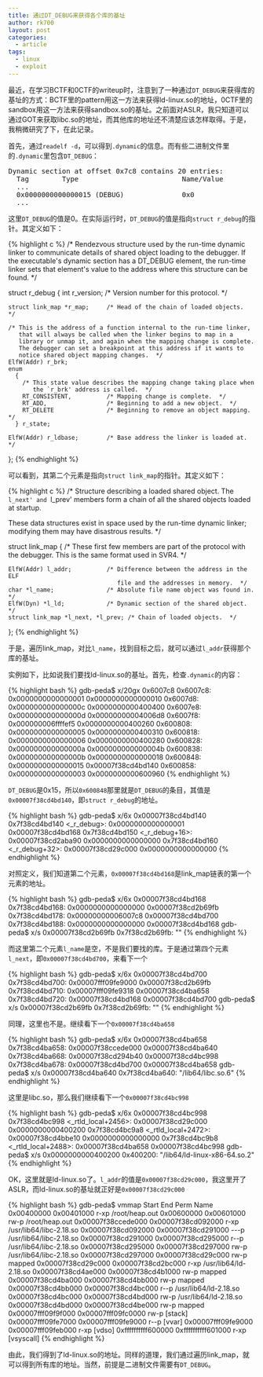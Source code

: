 ```yaml
---
title: 通过DT_DEBUG来获得各个库的基址
author: rk700
layout: post
categories:
  - article
tags:
  - linux
  - exploit
---
```


最近，在学习BCTF和0CTF的writeup时，注意到了一种通过`DT_DEBUG`来获得库的基址的方式：BCTF里的pattern用这一方法来获得ld-linux.so的地址，0CTF里的sandbox用这一方法来获得sandbox.so的基址。之前面对ASLR，我只知道可以通过GOT来获取libc.so的地址，而其他库的地址还不清楚应该怎样取得。于是，我稍微研究了下，在此记录。

首先，通过`readelf -d`，可以得到`.dynamic`的信息。而有些二进制文件里的`.dynamic`里包含`DT_DEBUG`：

<pre>
Dynamic section at offset 0x7c8 contains 20 entries:
  Tag        Type                         Name/Value
  ...
  0x0000000000000015 (DEBUG)              0x0
  ...
</pre>

这里`DT_DEBUG`的值是0。在实际运行时，`DT_DEBUG`的值是指向`struct r_debug`的指针。其定义如下：

{% highlight c %}
/* Rendezvous structure used by the run-time dynamic linker to communicate
   details of shared object loading to the debugger.  If the executable's
   dynamic section has a DT_DEBUG element, the run-time linker sets that
   element's value to the address where this structure can be found.  */

struct r_debug
  { 
    int r_version;              /* Version number for this protocol.  */

    struct link_map *r_map;     /* Head of the chain of loaded objects.  */

    /* This is the address of a function internal to the run-time linker,
       that will always be called when the linker begins to map in a
       library or unmap it, and again when the mapping change is complete.
       The debugger can set a breakpoint at this address if it wants to
       notice shared object mapping changes.  */
    ElfW(Addr) r_brk;
    enum
      { 
        /* This state value describes the mapping change taking place when
           the `r_brk' address is called.  */
        RT_CONSISTENT,          /* Mapping change is complete.  */
        RT_ADD,                 /* Beginning to add a new object.  */
        RT_DELETE               /* Beginning to remove an object mapping.  */
      } r_state;

    ElfW(Addr) r_ldbase;        /* Base address the linker is loaded at.  */
  };
{% endhighlight %}

可以看到，其第二个元素是指向`struct link_map`的指针。其定义如下：

{% highlight c %}
/* Structure describing a loaded shared object.  The `l_next' and `l_prev'
   members form a chain of all the shared objects loaded at startup.

   These data structures exist in space used by the run-time dynamic linker;
   modifying them may have disastrous results.  */

struct link_map
  {
    /* These first few members are part of the protocol with the debugger.
       This is the same format used in SVR4.  */

    ElfW(Addr) l_addr;          /* Difference between the address in the ELF
                                   file and the addresses in memory.  */
    char *l_name;               /* Absolute file name object was found in.  */
    ElfW(Dyn) *l_ld;            /* Dynamic section of the shared object.  */
    struct link_map *l_next, *l_prev; /* Chain of loaded objects.  */
  };
{% endhighlight %}

于是，遍历link_map，对比`l_name`，找到目标之后，就可以通过`l_addr`获得那个库的基址。

实例如下，比如说我们要找ld-linux.so的基址。首先，检查`.dynamic`的内容：

{% highlight bash %}
gdb-peda$ x/20gx 0x6007c8
0x6007c8:       0x0000000000000001      0x0000000000000010
0x6007d8:       0x000000000000000c      0x0000000000400400
0x6007e8:       0x000000000000000d      0x00000000004006d8
0x6007f8:       0x000000006ffffef5      0x0000000000400260
0x600808:       0x0000000000000005      0x0000000000400310
0x600818:       0x0000000000000006      0x0000000000400280
0x600828:       0x000000000000000a      0x000000000000004b
0x600838:       0x000000000000000b      0x0000000000000018
0x600848:       0x0000000000000015      0x00007f38cd4bd140
0x600858:       0x0000000000000003      0x0000000000600960
{% endhighlight %}

`DT_DEBUG`是0x15，所以`0x600848`那里就是`DT_DEBUG`的条目，其值是`0x00007f38cd4bd140`，即`struct r_debug`的地址。

{% highlight bash %}
gdb-peda$ x/6x 0x00007f38cd4bd140
0x7f38cd4bd140 <_r_debug>:      0x0000000000000001      0x00007f38cd4bd168
0x7f38cd4bd150 <_r_debug+16>:   0x00007f38cd2aba90      0x0000000000000000
0x7f38cd4bd160 <_r_debug+32>:   0x00007f38cd29c000      0x0000000000000000
{% endhighlight %}

对照定义，我们知道第二个元素，`0x00007f38cd4bd168`是link_map链表的第一个元素的地址。

{% highlight bash %}
gdb-peda$ x/6x 0x00007f38cd4bd168
0x7f38cd4bd168: 0x0000000000000000      0x00007f38cd2b69fb
0x7f38cd4bd178: 0x00000000006007c8      0x00007f38cd4bd700
0x7f38cd4bd188: 0x0000000000000000      0x00007f38cd4bd168
gdb-peda$ x/s 0x00007f38cd2b69fb
0x7f38cd2b69fb: ""
{% endhighlight %}

而这里第二个元素`l_name`是空，不是我们要找的库。于是通过第四个元素`l_next`，即`0x00007f38cd4bd700`，来看下一个

{% highlight bash %}
gdb-peda$ x/6x 0x00007f38cd4bd700
0x7f38cd4bd700: 0x00007fff09fe9000      0x00007f38cd2b69fb
0x7f38cd4bd710: 0x00007fff09fe9318      0x00007f38cd4ba658
0x7f38cd4bd720: 0x00007f38cd4bd168      0x00007f38cd4bd700
gdb-peda$ x/s 0x00007f38cd2b69fb
0x7f38cd2b69fb: ""
{% endhighlight %}

同理，这里也不是。继续看下一个`0x00007f38cd4ba658`

{% highlight bash %}
gdb-peda$ x/6x 0x00007f38cd4ba658
0x7f38cd4ba658: 0x00007f38ccede000      0x00007f38cd4ba640
0x7f38cd4ba668: 0x00007f38cd294b40      0x00007f38cd4bc998
0x7f38cd4ba678: 0x00007f38cd4bd700      0x00007f38cd4ba658
gdb-peda$ x/s 0x00007f38cd4ba640
0x7f38cd4ba640: "/lib64/libc.so.6"
{% endhighlight %}

这里是libc.so，那么我们继续看下一个`0x00007f38cd4bc998`

{% highlight bash %}
gdb-peda$ x/6x 0x00007f38cd4bc998
0x7f38cd4bc998 <_rtld_local+2456>:      0x00007f38cd29c000      0x0000000000400200
0x7f38cd4bc9a8 <_rtld_local+2472>:      0x00007f38cd4bbe10      0x0000000000000000
0x7f38cd4bc9b8 <_rtld_local+2488>:      0x00007f38cd4ba658      0x00007f38cd4bc998
gdb-peda$ x/s 0x0000000000400200
0x400200:       "/lib64/ld-linux-x86-64.so.2"
{% endhighlight %}

OK，这里就是ld-linux.so了。`l_addr`的值是`0x00007f38cd29c000`，我这里开了ASLR，而ld-linux.so的基址就正好是`0x00007f38cd29c000`

{% highlight bash %}
gdb-peda$ vmmap
Start              End                Perm      Name
0x00400000         0x00401000         r-xp      /root/heap.out
0x00600000         0x00601000         rw-p      /root/heap.out
0x00007f38ccede000 0x00007f38cd092000 r-xp      /usr/lib64/libc-2.18.so
0x00007f38cd092000 0x00007f38cd291000 ---p      /usr/lib64/libc-2.18.so
0x00007f38cd291000 0x00007f38cd295000 r--p      /usr/lib64/libc-2.18.so
0x00007f38cd295000 0x00007f38cd297000 rw-p      /usr/lib64/libc-2.18.so
0x00007f38cd297000 0x00007f38cd29c000 rw-p      mapped
0x00007f38cd29c000 0x00007f38cd2bc000 r-xp      /usr/lib64/ld-2.18.so
0x00007f38cd4ae000 0x00007f38cd4b1000 rw-p      mapped
0x00007f38cd4ba000 0x00007f38cd4bb000 rw-p      mapped
0x00007f38cd4bb000 0x00007f38cd4bc000 r--p      /usr/lib64/ld-2.18.so
0x00007f38cd4bc000 0x00007f38cd4bd000 rw-p      /usr/lib64/ld-2.18.so
0x00007f38cd4bd000 0x00007f38cd4be000 rw-p      mapped
0x00007fff09f9f000 0x00007fff09fc0000 rw-p      [stack]
0x00007fff09fe7000 0x00007fff09fe9000 r--p      [vvar]
0x00007fff09fe9000 0x00007fff09feb000 r-xp      [vdso]
0xffffffffff600000 0xffffffffff601000 r-xp      [vsyscall]
{% endhighlight %}

由此，我们得到了ld-linux.so的地址。同样的道理，我们通过遍历link_map，就可以得到所有库的地址。当然，前提是二进制文件需要有`DT_DEBUG`。
